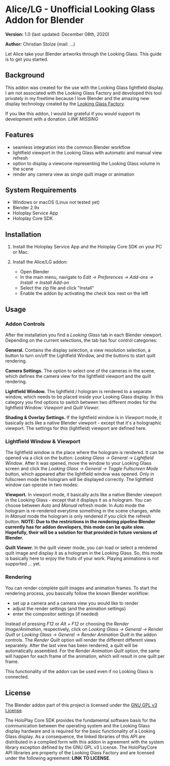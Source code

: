 # Alice/LG - Unofficial Looking Glass Addon for Blender
**Version:** 1.0 (last updated: December 08th, 2020)

**Author:** Christian Stolze (mail: ...)

Let Alice take your Blender artworks through the Looking Glass. This guide is to get you started. 

## Background
This addon was created for the use with the Looking Glass lightfield display. I am not associated with the Looking Glass Factory and devoloped this tool privately in my freetime because I love Blender and the amazing new display technology created by the [Looking Glass Factory](https://lookingglassfactory.com/). 

If you like this addon, I would be grateful if you would support its development with a donation. *LINK MISSING*

## Features
- seamless integration into the common Blender workflow
- lightfield viewport in the Looking Glass with automatic and manual view refresh
- option to display a viewcone representing the Looking Glass volume in the scene
- render any camera view as single quilt image or animation

## System Requirements
- Windows or macOS (Linux not tested yet)
- Blender 2.9x
- Holoplay Service App
- Holoplay Core SDK

## Installation

1. Install the Holoplay Service App and the Holoplay Core SDK on your PC or Mac.

2. Install the Alice/LG addon:
   - Open Blender
   - In the main menu, navigate to _Edit → Preferences → Add-ons → Install → Install Add-on_
   - Select the zip file and click "Install"
   - Enable the addon by activating the check box next on the left

## Usage

### Addon Controls

After the installation you find a _Looking Glass_ tab in each Blender viewport. Depending on the current selections, the tab has four control categories:

**General.** Contains the display selection, a view resolution selection, a button to turn on/off the Lightfield Window, and the buttons to start quilt rendering.

**Camera Settings.** The option to select one of the cameras in the scene, which defines the camera view for the lightfield viewport and the quilt rendering.

**Lightfield Window.** The lightfield / hologram is rendered to a separate window, which needs to be placed inside your Looking Glass display. In this category you find options to switch between two different modes for the lightfield Window: _Viewport_ and _Quilt Viewer_.

**Shading & Overlay Settings.** If the lightfield window is in _Viewport_ mode, it basically acts like a native Blender viewport - except that it's a holographic viewport. The settings for this (lightfield) viewport are defined here.

### Lightfield Window & Viewport

The lightfield window is the place where the hologram is rendered. It can be opened via a click on the button: _Looking Glass → General → Lightfield Window_. After it was opened, move the window to your Looking Glass screen and click the _Looking Glass → General → Toggle Fullscreen Mode_ button, which appeared after the lightfield window was opened. Only in fullscreen mode the hologram will be displayed correctly. The lightfield window can operate in two modes:

**Viewport.** In viewport mode, it basically acts like a native Blender viewport in the Looking Glass - except that it displays it as a hologram. You can choose between _Auto_ and _Manual_ refresh mode: In _Auto_ mode the hologram is re-rendered everytime something in the scene changes, while in _Manual_ mode the hologram is only rendered if you click the refresh button. **NOTE: Due to the restrictions in the rendering pipeline Blender currently has for addon developers, this mode can be quite slow. Hopefully, their will be a solution for that provided in future versions of Blender.**

**Quilt Viewer.** In the quilt viewer mode, you can load or select a rendered quilt image and display it as a hologram in the Looking Glass. So, this mode is basically here to enjoy the fruits of your work. Playing animations is not supported ... yet.

### Rendering

You can render complete quilt images and animation frames. To start the rendering process, you basically follow the known Blender workflow:

- set up a camera and a camera view you would like to render
- adjust the render settings (and the animation settings)
- enter the compositor settings (if needed)

Instead of pressing _F12_ or _Alt + F12_ or choosing the _Render Image/Animation_, respectively, click on _Looking Glass → General → Render Quilt_ or _Looking Glass → General → Render Animation Quilt_ in the addon controls. The _Render Quilt_ option will render the different different views separately. After the last view has been rendered, a quilt will be automatically assembled. For the _Render Animation Quilt_ option, the same will happen for each frame of the animation, which will result in one quilt per frame. 

This functionality of the addon can be used even if no Looking Glass is connected.

## License

The Blender addon part of this project is licensed under the [GNU GPL v3 License](LICENSE).

The HoloPlay Core SDK provides the fundamental software basis for the communication between the operating system and the Looking Glass display hardware and is required for the basic functionality of a Looking Glass display. As a consequence, the linked libraries of this API are distributed in a compiled form with this addon in agreement with the system library exception defined by the GNU GPL v3 License. The HoloPlayCore API libraries are property of the Looking Glass Factory and are licensed under the following agreement: **LINK TO LICENSE**.
